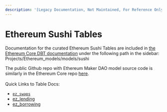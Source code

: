 ```yaml
---
description: '[Legacy Documentation, Not Maintained, For Reference Only]'
---
```


# Ethereum Sushi Tables

Documentation for the curated Ethereum Sushi Tables are included in [the Ethereum Core DBT documentation](https://flipsidecrypto.github.io/ethereum-models/#!/overview/ethereum\_models) under the following path in the sidebar: Projects/Ethereum\_models/models/sushi

The public Github repo with Ethereum Maker DAO model source code is similarly in the Ethereum Core repo [here](https://github.com/FlipsideCrypto/ethereum-models).\
\
Quick Links to Table Docs:

* [`ez_swaps`](https://flipsidecrypto.github.io/ethereum-models/#!/model/model.ethereum\_models.sushi\_\_ez\_swaps)
* &#x20; [ez\_lending](https://flipsidecrypto.github.io/ethereum-models/#!/model/model.ethereum\_models.sushi\_\_ez\_lending)
* &#x20; [ez\_borrowing](https://flipsidecrypto.github.io/ethereum-models/#!/model/model.ethereum\_models.sushi\_\_ez\_borrowing)
